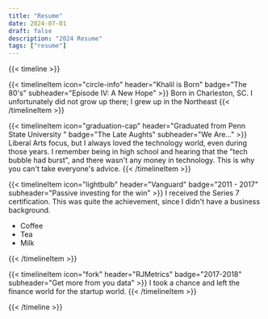 ```yaml
---
title: "Resume"
date: 2024-07-01
draft: false
description: "2024 Resume"
tags: ["resume"]
---
```


{{< timeline >}}

{{< timelineItem icon="circle-info" header="Khalil is Born" badge="The 80's" subheader="Episode IV: A New Hope" >}}
Born in Charleston, SC. I unfortunately did not grow up there; I grew up in the Northeast
{{< /timelineItem >}}

{{< timelineItem icon="graduation-cap" header="Graduated from Penn State University " badge="The Late Aughts" subheader="We Are..." >}}
Liberal Arts focus, but I always loved the technology world, even during those years. I remember being in high school and hearing that the "tech bubble had burst", and there wasn't any money in technology. This is why you can't take everyone's advice.
{{< /timelineItem >}}

{{< timelineItem icon="lightbulb" header="Vanguard" badge="2011 - 2017" subheader="Passive investing for the win" >}}
I received the Series 7 certification. This was quite the achievement, since I didn't have a business background. 
<ul>
  <li>Coffee</li>
  <li>Tea</li>
  <li>Milk</li>
</ul>
{{< /timelineItem >}}

{{< timelineItem icon="fork" header="RJMetrics" badge="2017-2018" subheader="Get more from you data" >}}
I took a chance and left the finance world for the startup world.
{{< /timelineItem >}}

{{< /timeline >}}